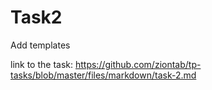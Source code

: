 # Task2
Add templates

link to the task:
https://github.com/ziontab/tp-tasks/blob/master/files/markdown/task-2.md
